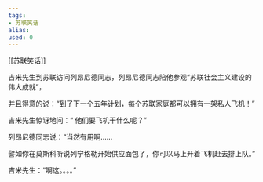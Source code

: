```yaml
---
tags: 
- 苏联笑话 
alias:
used: 0
---
```

[[苏联笑话]]

吉米先生到苏联访问列昂尼德同志，列昂尼德同志陪他参观“苏联社会主义建设的伟大成就”，

并且得意的说：“到了下一个五年计划，每个苏联家庭都可以拥有一架私人飞机！”

吉米先生惊讶地问：“ 他们要飞机干什么呢？”

列昂尼德同志说：“当然有用啊……

譬如你在莫斯科听说列宁格勒开始供应面包了，你可以马上开着飞机赶去排上队。”

吉米先生：“啊这。。。。”


